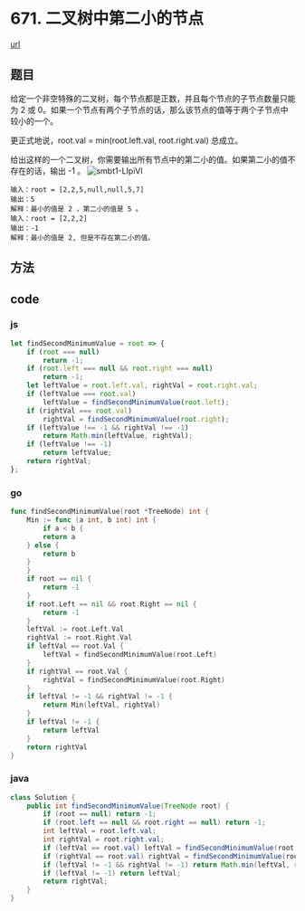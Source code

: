 # 671. 二叉树中第二小的节点


[url](https://leetcode-cn.com/problems/second-minimum-node-in-a-binary-tree/)


## 题目
给定一个非空特殊的二叉树，每个节点都是正数，并且每个节点的子节点数量只能为 2 或 0。如果一个节点有两个子节点的话，那么该节点的值等于两个子节点中较小的一个。

更正式地说，root.val = min(root.left.val, root.right.val) 总成立。

给出这样的一个二叉树，你需要输出所有节点中的第二小的值。如果第二小的值不存在的话，输出 -1 。
![smbt1-LIpiVl](https://cdn.jsdelivr.net/gh/DreamCats/imgs@main/uPic/smbt1-LIpiVl.jpeg)
```
输入：root = [2,2,5,null,null,5,7]
输出：5
解释：最小的值是 2 ，第二小的值是 5 。
输入：root = [2,2,2]
输出：-1
解释：最小的值是 2, 但是不存在第二小的值。
```


## 方法


## code

### js

```js
let findSecondMinimumValue = root => {
    if (root === null)
        return -1;
    if (root.left === null && root.right === null)
        return -1;
    let leftValue = root.left.val, rightVal = root.right.val;
    if (leftValue === root.val)
        leftValue = findSecondMinimumValue(root.left);
    if (rightVal === root.val)
        rightVal = findSecondMinimumValue(root.right);
    if (leftValue !== -1 && rightVal !== -1)
        return Math.min(leftValue, rightVal);
    if (leftValue !== -1)
        return leftValue;
    return rightVal;
};
```

### go

```go
func findSecondMinimumValue(root *TreeNode) int {
	Min := func (a int, b int) int {
		if a < b {
		return a
	} else {
		return b
	}
	}
	if root == nil {
		return -1
	}
	if root.Left == nil && root.Right == nil {
		return -1
	}
	leftVal := root.Left.Val
	rightVal := root.Right.Val
	if leftVal == root.Val {
		leftVal = findSecondMinimumValue(root.Left)
	}
	if rightVal == root.Val {
		rightVal = findSecondMinimumValue(root.Right)
	}
	if leftVal != -1 && rightVal != -1 {
		return Min(leftVal, rightVal)
	}
	if leftVal != -1 {
		return leftVal
	}
	return rightVal
}
```

### java

```java
class Solution {
    public int findSecondMinimumValue(TreeNode root) {
        if (root == null) return -1;
        if (root.left == null && root.right == null) return -1;
        int leftVal = root.left.val;
        int rightVal = root.right.val;
        if (leftVal == root.val) leftVal = findSecondMinimumValue(root.left);
        if (rightVal == root.val) rightVal = findSecondMinimumValue(root.right);
        if (leftVal != -1 && rightVal != -1) return Math.min(leftVal, rightVal);
        if (leftVal != -1) return leftVal;
        return rightVal;
    }
}
```

